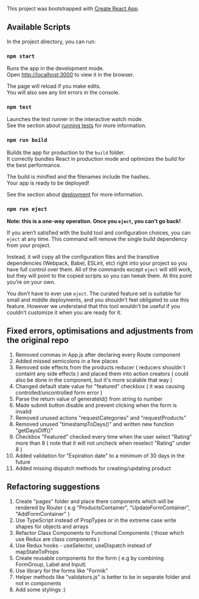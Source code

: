 This project was bootstrapped with [Create React App](https://github.com/facebook/create-react-app).

## Available Scripts

In the project directory, you can run:

### `npm start`

Runs the app in the development mode.<br>
Open [http://localhost:3000](http://localhost:3000) to view it in the browser.

The page will reload if you make edits.<br>
You will also see any lint errors in the console.

### `npm test`

Launches the test runner in the interactive watch mode.<br>
See the section about [running tests](https://facebook.github.io/create-react-app/docs/running-tests) for more information.

### `npm run build`

Builds the app for production to the `build` folder.<br>
It correctly bundles React in production mode and optimizes the build for the best performance.

The build is minified and the filenames include the hashes.<br>
Your app is ready to be deployed!

See the section about [deployment](https://facebook.github.io/create-react-app/docs/deployment) for more information.

### `npm run eject`

**Note: this is a one-way operation. Once you `eject`, you can’t go back!**

If you aren’t satisfied with the build tool and configuration choices, you can `eject` at any time. This command will remove the single build dependency from your project.

Instead, it will copy all the configuration files and the transitive dependencies (Webpack, Babel, ESLint, etc) right into your project so you have full control over them. All of the commands except `eject` will still work, but they will point to the copied scripts so you can tweak them. At this point you’re on your own.

You don’t have to ever use `eject`. The curated feature set is suitable for small and middle deployments, and you shouldn’t feel obligated to use this feature. However we understand that this tool wouldn’t be useful if you couldn’t customize it when you are ready for it.

## Fixed errors, optimisations and adjustments from the original repo

1. Removed commas in App.js after declaring every Route component
2. Added missed semicolons in a few places
3. Removed side effects from the products reducer ( reducers shouldn`t containt any side effects )
   and placed them into action creators ( could also be done in the component, but it's more scalable that way )
4. Changed default state value for "featured" checkbox ( it was causing controlled/uncontrolled form error )
5. Parse the return value of generateId() from string to number
6. Made submit button disable and prevent clicking when the form is invalid
7. Removed unused actions "requestCategories" and "requestProducts"
8. Removed unused "timestampToDays()" and written new function "getDaysDiff()"
9. Checkbox "Featured" checked every time when the user select "Rating" more than 8 ( note that it will not uncheck
when reselect "Rating" under 8 )
10. Added validation for "Expiration date" to a minimum of 30 days in the future
11. Added missing dispatch methods for creating/updating product

## Refactoring suggestions

1. Create "pages" folder and place there components which will be rendered by Router ( e.g "ProductsContainer", "UpdateFormContainer", "AddFormContainer" )
2. Use TypeScript instead of PropTypes or in the extreme case write shapes for objects and arrays
3. Refactor Class Components to Functional Components ( those which use Redux are class components )
4. Use Redux hooks - useSelector, useDispatch instead of mapStateToProps
5. Create reusable components for the form ( e.g <InputGroup /> by combining FormGroup, Label and Input)
6. Use library for the forms like "Formik"
7. Helper methods like "validators.js" is better to be in separate folder and not in components
7. Add some stylings :)